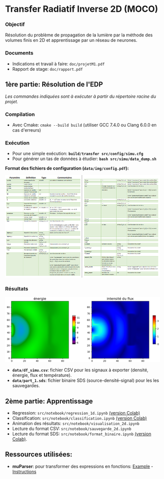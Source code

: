 # Transfer Radiatif Inverse 2D (MOCO)

### Objectif
Résolution du problème de propagation de la lumière par la méthode des volumes finis en 2D et apprentissage par un réseau de neurones.

### Documents
- Indications et travail à faire: `doc/projetM1.pdf`  
- Rapport de stage: `doc/rapport.pdf`  

## __1ère partie: Résolution de l'EDP__    
_Les commandes indiquées sont à exécuter à partir du répertoire racine du projet._

### Compilation
- Avec Cmake: `cmake --build build` (utiliser GCC 7.4.0 ou Clang 6.0.0 en cas d'erreurs)

### Exécution
- Pour une simple exécution: __`build/transfer src/config/simu.cfg`__ 
- Pour générer un tas de données à étudier: __`bash src/simu/data_dump.sh`__ 

__Format des fichiers de configuration (`data/img/config.pdf`):__   

![Instructions for configuration](data/img/config.png)


### Résultats
![Quelques resultats](data/img/energie_flux.png)

- __`data/df_simu.csv`__: fichier CSV pour les signaux à exporter (densité, énergie, flux et température).
- __`data/part_1.sds`__: fichier binaire SDS (source-densité-signal) pour les les sauvegardes.

## __2ème partie: Apprentissage__   
- Regression: `src/notebook/regression_1d.ipynb` [(version Colab)](https://colab.research.google.com/drive/1kyPV7in4heCWPRQZh4iYFJSlx2lMZqmp?usp=sharing)  
- Classification: `src/notebook/classification.ipynb` [(version Colab)](https://colab.research.google.com/drive/1acJNt3krkJ0rK-RZHzDmxEcn6zAlAv92?usp=sharing)  
- Animation des résultats: `src/notebook/visualisation_2d.ipynb`
- Lecture du format CSV: `src/notebook/sauvegarde_2d.ipynb`
- Lecture du format SDS: `src/notebook/format_binaire.ipynb` [(version Colab)](https://colab.research.google.com/drive/1pbuw_aORnOMEFs824BE2jOz4rCTevC3K?usp=sharing).  

## Ressources utilisées:
- __muParser__: pour transformer des expressions en fonctions: [Example](https://beltoforion.de/article.php?a=muparser&s=idExample#idExample) - [Instructions](https://beltoforion.de/article.php?a=muparser&p=building)
